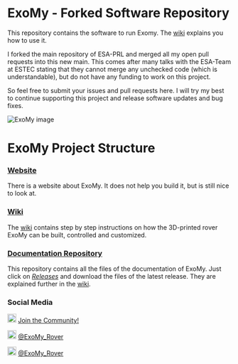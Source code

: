 # ExoMy - Forked Software Repository
This repository contains the software to run Exomy. The [wiki](https://github.com/0xD0M1M0/ExoMy/wiki) explains you how to use it.

I forked the main repository of ESA-PRL and merged all my open pull requests into this new main. This comes after many talks with the ESA-Team at ESTEC stating that they cannot merge any unchecked code (which is understandable), but do not have any funding to work on this project.

So feel free to submit your issues and pull requests here. I will try my best to continue supporting this project and release software updates and bug fixes.

![ExoMy image](https://github.com/0xD0M1M0/ExoMy/wiki/images/renderings/2020_02_25.JPG)

# ExoMy Project Structure

### [Website](https://esa-prl.github.io/ExoMy/)
There is a website about ExoMy. It does not help you build it, but is still nice to look at.

### [Wiki](https://github.com/0xD0M1M0/ExoMy/wiki)
The [wiki](https://github.com/0xD0M1M0/ExoMy/wiki) contains step by step instructions on how the 3D-printed rover ExoMy can be built, controlled and customized. 

### [Documentation Repository](https://github.com/0xD0M1M0/ExoMy)
This repository contains all the files of the documentation of ExoMy. Just click on [*Releases*](https://github.com/esa-prl/ExoMy/releases) and download the files of the latest release. They are explained further in the [wiki](https://github.com/0xD0M1M0/ExoMy/wiki).

### Social Media
<!-- Add icon library -->
<link rel="stylesheet" href="https://use.fontawesome.com/releases/v5.13.1/css/all.css">

<!-- Add font awesome icons -->
<p>
    <img src="https://github.com/esa-prl/ExoMy/wiki/images/social_media_icons/discord-brands.svg" width="20px">
    <a href="https://discord.gg/gZk62gg"> Join the Community!</a>  
</p>
<p>
    <img src="https://github.com/esa-prl/ExoMy/wiki/images/social_media_icons/twitter-square-brands.svg" width="20px">
    <a href="https://twitter.com/exomy_rover"> @ExoMy_Rover</a> 
</p>
<p>
    <img src="https://github.com/esa-prl/ExoMy/wiki/images/social_media_icons/instagram-square-brands.svg" width="20px">
    <a href="https://www.instagram.com/exomy_rover/"> @ExoMy_Rover</a>
</p>


